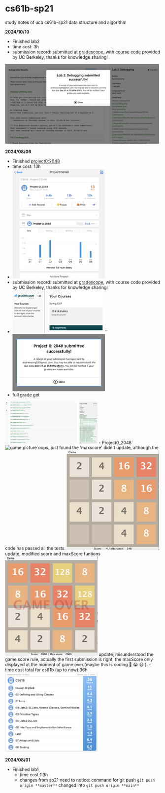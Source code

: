 # cs61b-sp21

study notes of ucb cs61b-sp21 data structure and algorithm

**2024/10/10**

- Finished lab2
- time cost: 3h
- submission record: submitted at [gradescope](https://www.gradescope.com/), with course code provided by UC Berkeley, thanks for knowledge sharing!
<img src="assets/lab2-1.png" alt="gradescope" width="500">

**2024/08/06**

- Finished [project0:2048](https://sp21.datastructur.es/materials/proj/proj0/proj0)
- time cost: 13h
- <img src="assets/project0_timecost.png" alt="time cost" width="300"> 
- submission record: submitted at [gradescope](https://www.gradescope.com/), with course code provided by UC Berkeley, thanks for knowledge sharing!
- <img src="assets/project0_gradescope.png" alt="gradescope" width="300">``<img src="assets/project0_submission.png" alt="submission" width="300">
- full grade get
<img src="assets/project0_fullgrade.png" alt="final result" width="300">
- Project0_2048`<img src="assets/project0_picture.png" alt="game picture" width="300">`oops, just found the 'maxscore' didn't update, although the code has passed all the tests.
<img src="assets/project0_score_function_modified.png" alt="maxScore function works!" width="300">
update, modified score and maxScore funtions
<img src="assets/project0_gameoverpicture.png" alt="game over record!" width="300">
update, misunderstood the game score rule, actually the first submission is right, the maxScore only displayed at the moment of game over.(maybe this is coding 🐛 😭 😃 ).
- time cost total for cs61b (up to now):36h
<img src="assets/61b_time.png" alt="time cost for 61b" width="300">

**2024/08/01**

- Finished lab1,
  - time cost:1.3h
  - changes from sp21 need to notice: command for git push `git push origin **master**` changed into `git push origin **main**`
